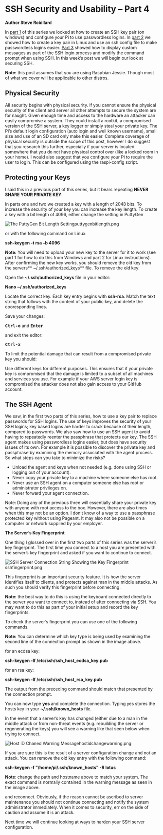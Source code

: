 # SSH Security and Usability – Part 4 #

**Author Steve Robillard**

In [part 1](https://raspberrypise.tumblr.com/post/148032481829/ssh-security-and-usability-part-1) of this series we looked at how to create an SSH key pair (on windows) and configure your Pi to use passwordless logins. In [part 2](https://raspberrypise.tumblr.com/post/148401541394/ssh-security-and-usability-part-2) we showed how to create a key pair in Linux and use an ssh config file to make passwordless logins easier. [Part 3](https://raspberrypise.tumblr.com/post/148725075714/ssh-security-and-usability-part-3) showed how to display custom messages as part of the SSH login process and modify the command prompt when using SSH. In this week’s post we will begin our look at securing SSH. 

**Note:** this post assumes that you are using Raspbian Jessie. Though most of what we cover will be applicable to other distros.

## Physical Security ##

All security begins with physical security. If you cannot ensure the physical security of the client and server all other attempts to secure the system are for naught. Given enough time and access to the hardware an attacker can easily compromise a system. They could install a rootkit, a compromised version of the SSH server, a key logger or simply steal your private key. The Pi’s default login configuration (auto login and well known username), small size and use of an SD card only make this easier. Complete coverage of physical security is outside the scope of this post, however I do suggest that you research this further, especially if your server is located somewhere that you do not have physical control over (like a locked room in your home). I would also suggest that you configure your Pi to require the user to login. This can be configured using the raspi-config script. 

## Protecting your Keys ##

I said this in a previous part of this series, but it bears repeating **NEVER SHARE YOUR PRIVATE KEY**.

In parts one and two we created a key with a length of 2048 bits. To increase the security of your key you can increase the key length. To create a key with a bit length of 4096, either change the setting in PuttyGen

![The PuttyGen Bit Length Setting](http://giyhub.com)puttygenbitlength.png

or with the following command on Linux:

**ssh-keygen -t rsa –b 4096**

**Note:** You will need to upload your new key to the server for it to work (see part 1 for how to do this from Windows and part 2 for Linux instructions). After confirming the new key works, you should remove the old key from the servers** ~/.ssh/authorized_keys** file.  To remove the old key:

Open the **~/.ssh/authorized_keys** file in your editor:

**Nano ~/.ssh/authorized_keys**

Locate the correct key. Each key entry begins with **ssh-rsa**.  Match the text string that follows with the content of your public key, and delete the cooresponding lines. 

Save your changes:

**<kbd>Ctrl-o</kbd>** and **<kbd>Enter</kbd>**

and exit the editor:

**<kbd>Ctrl-x</kbd>**

To limit the potential damage that can result from a compromised private key you should:

Use different keys for different purposes. This ensures that if your private key is compromised that the damage is limited to a subset of all machines and services you use. For example if your AWS server login key is compromised the attacker does not also gain access to your GitHub account. 

## The SSH Agent ## 

We saw, in the first two parts of this series, how to use a key pair to replace passwords for SSH logins. The use of keys improves the security of your SSH logins; key based logins are harder to crack because of their length, compared to passwords. We also saw how to use an SSH agent to avoid having to repeatedly reenter the passphrase that protects our key. The SSH agent makes using passwordless logins easier, but does have security issues of its own. For example it is possible to discover the private key and passphrase by examining the memory associated with the agent process. So what steps can you take to minimize the risks?

- Unload the agent and keys when not needed (e.g. done using SSH or logging out of your account).  
- Never copy your private key to a machine where someone else has root.
- Never use an SSH agent on a computer someone else has root or administrator privileges on. 
- Never forward your agent connection. 

Note: Doing any of the previous three will essentially share your private key with anyone with root access to the box. However, there are also times when this may not be an option. I don’t know of a way to use a passphrase protected key without using Pageant. It may also not be possible on a computer or network supplied by your employer.  

**The Server’s Key Fingerprint**

One thing I glossed over in the first two parts of this series was the server’s key fingerprint. The first time you connect to a host you are presented with the server’s key fingerprint and asked if you want to continue to connect. 

![SSH Server Connection String Showing the Key Fingerprint](http://github.com)sshfingerprint.png

This fingerprint is an important security feature. It is how the server identifies itself to clients, and protects against man in the middle attacks. As such you should verify this fingerprint before connecting.

**Note:** the best way to do this is using the keyboard connected directly to the server you want to connect to, instead of after connecting via SSH. You may want to do this as part of your initial setup and record the key fingerprints.

To check the server’s fingerprint you can use one of the following commands.

**Note:** You can determine which key type is being used by examining the second line of the connection prompt as shown in the image above.
 
for an ecdsa key:

**ssh-keygen -lf /etc/ssh/ssh_host_ecdsa_key.pub**

for an rsa key:

**ssh-keygen -lf /etc/ssh/ssh_host_rsa_key.pub**

The output from the preceding command should match that presented by the connection prompt.

You can now type **yes** and complete the connection. Typing yes stores the hosts key in your **~/.ssh/known_hosts** file. 

In the event that a server’s key has changed (either due to a man in the middle attack or from non-threat events (e.g. rebuilding the server or regenerating the keys) you will see a warning like that seen below when trying to connect.
 
![Host ID Chaned Warning Message](http://github.com)hostidchangewarning.png

If you are sure this is the result of a server configuration change and not an attack. You can remove the old key entry with the following command:

**ssh-keygen -f "/home/pi/.ssh/known_hosts" -R lotus**

**Note**: change the path and hostname above to match your system. The exact command is normally contained in the warning message as seen in the image above.

and reconnect. Obviously, if the reason cannot be ascribed to server maintenance you should not continue connecting and notify the system administrator immediately.  When it comes to security, err on the side of caution and assume it is an attack. 

Next time we will continue looking at ways to harden your SSH server configuration.

